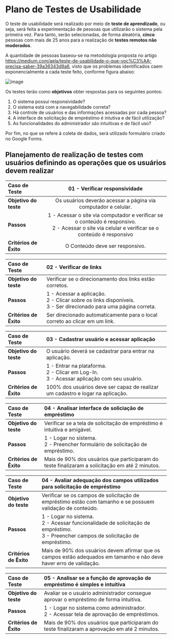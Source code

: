# Plano de Testes de Usabilidade

O teste de usabilidade será realizado por meio de **teste de aprendizado**, ou seja, será feita a experimentação de pessoas que utilizarão o sistema pela primeira vez. Para tanto, serão selecionadas, de forma aleatória, **cinco** pessoas  com mais de 25 anos para a realização de **testes remotos não moderados**.

A quantidade de pessoas baseou-se na metodologia proposta no artigo https://medium.com/aela/teste-de-usabilidade-o-que-voc%C3%AA-precisa-saber-39a36343d9a6, visto que os problemas identificados caem exponencialmente a cada teste feito, conforme figura abaixo:

![image](https://user-images.githubusercontent.com/51962729/193430692-855df8d8-3964-42a7-918d-300be5dfc945.png)

Os testes terão como **objetivos** obter respostas para os seguintes pontos:
1. O sistema possui responsividade?
2. O sistema está com a navegabilidade correta?
3. Há controle de usuários e das informações acessadas por cada pessoa?
4. A interface de solicitação de empréstimo é intutiva e de fácil utilização?
5. As funcionalidades do administrador são intuitivas e de fácil uso?

Por fim, no que se refere à coleta de dados, será utilizado formulário criado no Google Forms.

## Planejamento de realização de testes com usuários definindo as operações que os usuários devem realizar ##

|Caso de Teste | 01 - Verificar responsividade|
|:--|:---:|
|**Objetivo do teste**|Os usuários deverão acessar a página via computador e celular.| 
|**Passos**|1 - Acessar o site via computador e verificar se o conteúdo é responsivo.<br/>2 - Acessar o site via celular e verificar se o conteúdo é responsivo<br/>|
|**Critérios de Êxito**|O Conteúdo deve ser responsivo.|


|Caso de Teste | 02 - Verificar de links|
|:--|:--|
|**Objetivo do teste**|Verificar se o direcionamento dos links estão corretos.|
|**Passos**|1 - Acessar a aplicação.<br/>2 - Clicar sobre os links disponíveis.</br> 3 - Ser direcionado para uma página correta.
|**Critérios de Êxito**|Ser direcionado automaticamente para o local correto ao clicar em um link.|

|Caso de Teste | 03 - Cadastrar usuário e acessar aplicação |
|:--|:--|
|**Objetivo do teste**| O usuário deverá se cadastrar para entrar na aplicação.|
|**Passos**|1 - Entrar na plataforma.<br/>2 - Clicar em Log-In.<br/>3 - Acessar aplicação com seu usuário.|
|**Critérios de Êxito**|100% dos usuários deve ser capaz de realizar um cadastro e logar na aplicação.|

|Caso de Teste | 04 - Analisar interface de soliciação de empréstimo|
|:--|:--|
|**Objetivo do teste**|Verificar se a tela de solicitação de empréstimo é intuitiva e amigável.|
|**Passos**|1 - Logar no sistema.<br/>2 - Preencher formulário de solicitação de empréstimo.|
|**Critérios de Êxito**|Mais de 90% dos usuários que participaram do teste finalizaram a solicitação em até 2 minutos.|

|Caso de Teste | 04 - Avaliar adequação dos campos utilizados para  solicitação de empréstimo|
|:--|:--|
|**Objetivo do teste**|Verificar se os campos de solicitação de empréstimo estão com tamanho e se possuem validação de conteúdo.|
|**Passos**|1 - Logar no sistema.<br/>2 - Acessar funcionalidade de solicitação de empréstimo. <br/> 3 - Preencher campos de solicitação de empréstimo.|
|**Critérios de Êxito**|Mais de 90% dos usuários devem afirmar que os campos estão adequados em tamanho e não deve haver erro de validação.|

|Caso de Teste | 05 - Analisar se a função de aprovação de empréstimo é simples e intuitiva|
|:--|:--|
|**Objetivo do teste**|Avaliar se o usuário administrador consegue aprovar o empréstimo de forma intuitiva.|
|**Passos**|1 - Logar no sistema como administrador.<br/>2 - Acessar tela de aprovação de empréstimos. <br/>|3 - Selecionar empréstimo a ser aprovado. <br/>|4 - Aprovar empréstimo. <br/>|
|**Critérios de Êxito**|Mais de 90% dos usuários que participaram do teste finalizaram a aprovação em até 2 minutos.|

